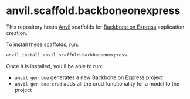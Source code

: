 # anvil.scaffold.backboneonexpress

This repository hosts [Anvil](https://github.com/anviljs/anvil.js) scaffolds for [Backbone on Express](https://github.com/tysoncadenhead/backbone-on-express) application creation.

To install these scaffolds, run:

```bash
anvil install anvil.scaffold.backboneonexpress
```

Once it is installed, you'll be able to run:

* `anvil gen boe` generates a new Backbone on Express project
* `anvil gen boe:crud` adds all the crud functionality for a model to the project